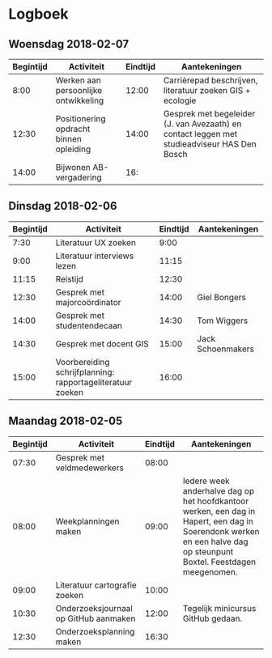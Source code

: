 # Logboek

## Woensdag 2018-02-07
Begintijd | Activiteit | Eindtijd | Aantekeningen
---       | ---        | ---      | ---
8:00      | Werken aan persoonlijke ontwikkeling | 12:00 | Carrièrepad beschrijven, literatuur zoeken GIS + ecologie
12:30     | Positionering opdracht binnen opleiding | 14:00 | Gesprek met begeleider (J. van Avezaath) en contact leggen met studieadviseur HAS Den Bosch
14:00     | Bijwonen AB-vergadering | 16: |

## Dinsdag 2018-02-06
Begintijd | Activiteit | Eindtijd | Aantekeningen
---       | ---        | ---      | ---
7:30      | Literatuur UX zoeken | 9:00 | 
9:00      | Literatuur interviews lezen| 11:15 | 
11:15     | Reistijd | 12:30 | 
12:30     | Gesprek met majorcoördinator | 14:00 | Giel Bongers
14:00     | Gesprek met studentendecaan | 14:30 | Tom Wiggers
14:30     | Gesprek met docent GIS | 15:00 | Jack Schoenmakers
15:00     | Voorbereiding schrijfplanning: rapportageliteratuur zoeken | 16:00 | 

## Maandag 2018-02-05
Begintijd | Activiteit | Eindtijd | Aantekeningen
---       | ---        | ---      | ---
07:30     | Gesprek met veldmedewerkers | 08:00 |
08:00     | Weekplanningen maken | 09:00 | Iedere week anderhalve dag op het hoofdkantoor werken, een dag in Hapert, een dag in Soerendonk werken en een halve dag op steunpunt Boxtel. Feestdagen meegenomen.
09:00     | Literatuur cartografie zoeken | 10:00 | 
10:30     | Onderzoeksjournaal op GitHub aanmaken | 12:00 | Tegelijk minicursus GitHub gedaan.
12:30     | Onderzoeksplanning maken | 16:30 | 
